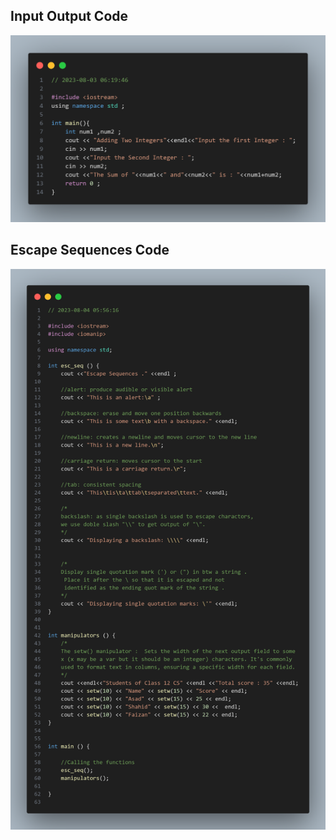 ## Input Output Code
![input output code snippet](code2.png)
## Escape Sequences Code
![code 002](code.png)
